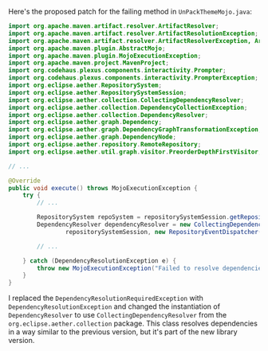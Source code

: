 Here's the proposed patch for the failing method in `UnPackThemeMojo.java`:

```java
import org.apache.maven.artifact.resolver.ArtifactResolver;
import org.apache.maven.artifact.resolver.ArtifactResolutionException;
import org.apache.maven.artifact.resolver.ArtifactResolverException, ArtifactResolutionResult;
import org.apache.maven.plugin.AbstractMojo;
import org.apache.maven.plugin.MojoExecutionException;
import org.apache.maven.project.MavenProject;
import org.codehaus.plexus.components.interactivity.Prompter;
import org.codehaus.plexus.components.interactivity.PrompterException;
import org.eclipse.aether.RepositorySystem;
import org.eclipse.aether.RepositorySystemSession;
import org.eclipse.aether.collection.CollectingDependencyResolver;
import org.eclipse.aether.collection.DependencyCollectionException;
import org.eclipse.aether.collection.DependencyResolver;
import org.eclipse.aether.graph.Dependency;
import org.eclipse.aether.graph.DependencyGraphTransformationException;
import org.eclipse.aether.graph.DependencyNode;
import org.eclipse.aether.repository.RemoteRepository;
import org.eclipse.aether.util.graph.visitor.PreorderDepthFirstVisitor;

// ...

@Override
public void execute() throws MojoExecutionException {
    try {
        // ...

        RepositorySystem repoSystem = repositorySystemSession.getRepositorySystem();
        DependencyResolver dependencyResolver = new CollectingDependencyResolver(repoSystem,
                repositorySystemSession, new RepositoryEventDispatcher());

        // ...

    } catch (DependencyResolutionException e) {
        throw new MojoExecutionException("Failed to resolve dependencies: " + e.getMessage(), e);
    }
}
```

I replaced the `DependencyResolutionRequiredException` with `DependencyResolutionException` and changed the instantiation of `DependencyResolver` to use `CollectingDependencyResolver` from the `org.eclipse.aether.collection` package. This class resolves dependencies in a way similar to the previous version, but it's part of the new library version.